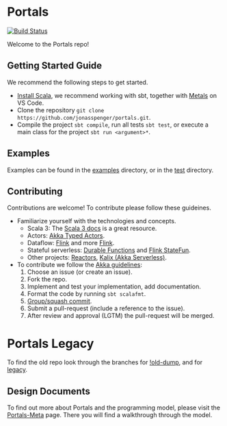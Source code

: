# Portals

[![Build Status](https://github.com/jonasspenger/portals/actions/workflows/build-test.yaml/badge.svg)](https://github.com/jonasspenger/portals/actions/workflows/build-test.yaml)

Welcome to the Portals repo!

## Getting Started Guide
We recommend the following steps to get started.
* [Install Scala](https://www.scala-lang.org/download/), we recommend working with sbt, together with [Metals](https://scalameta.org/metals/docs/editors/vscode/) on VS Code. 
* Clone the repository `git clone https://github.com/jonasspenger/portals.git`.
* Compile the project `sbt compile`, run all tests `sbt test`, or execute a main class for the project `sbt run <argument>*`.

## Examples
Examples can be found in the [examples](src/main/scala/portals/examples) directory, or in the [test](src/test/scala/portals) directory.

## Contributing
Contributions are welcome! To contribute please follow these guideines.
* Familiarize yourself with the technologies and concepts.
  * Scala 3: The [Scala 3 docs](https://docs.scala-lang.org/) is a great resource. 
  * Actors: [Akka Typed Actors](https://doc.akka.io/docs/akka/2.5.32/typed/index.html).
  * Dataflow: [Flink](https://github.com/ververica/flink-training) and more [Flink](https://flink.apache.org/).
  * Stateful serverless: [Durable Functions](https://docs.microsoft.com/en-us/azure/azure-functions/durable/) and [Flink StateFun](https://nightlies.apache.org/flink/flink-statefun-docs-master/).
  * Other projects: [Reactors](http://reactors.io/), [Kalix (Akka Serverless)](https://docs.kalix.io/java/).
* To contribute we follow the [Akka guidelines](https://github.com/akka/akka/blob/main/CONTRIBUTING.md):
  1. Choose an issue (or create an issue).
  1. Fork the repo.
  1. Implement and test your implementation, add documentation.
  1. Format the code by running `sbt scalafmt`.
  1. [Group/squash commit](https://github.com/akka/akka/blob/main/CONTRIBUTING.md#creating-commits-and-writing-commit-messages).
  1. Submit a pull-request (include a reference to the issue).
  1. After review and approval (LGTM) the pull-request will be merged. 

# Portals Legacy
To find the old repo look through the branches for [!old-dump](https://github.com/jonasspenger/portals/tree/!old-dump), and for [legacy](https://github.com/jonasspenger/portals/tree/legacy).

## Design Documents
To find out more about Portals and the programming model, please visit the [Portals-Meta](https://github.com/jonasspenger/portals-meta) page. There you will find a walkthrough through the model.